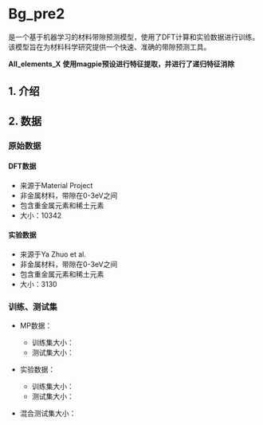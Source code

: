 # Bg_pre2
是一个基于机器学习的材料带隙预测模型，使用了DFT计算和实验数据进行训练。该模型旨在为材料科学研究提供一个快速、准确的带隙预测工具。

**All_elements_X**
**使用magpie预设进行特征提取，并进行了递归特征消除**

## 1. 介绍

## 2. 数据

### 原始数据

#### DFT数据

- 来源于Material Project
- 非金属材料，带隙在0-3eV之间
- 包含重金属元素和稀土元素
- 大小：10342

#### 实验数据

- 来源于Ya Zhuo et al.
- 非金属材料，带隙在0-3eV之间
- 包含重金属元素和稀土元素
- 大小：3130

### 训练、测试集

- MP数据：
    - 训练集大小：
    - 测试集大小：
- 实验数据：
    - 训练集大小：
    - 测试集大小：

- 混合测试集大小：
